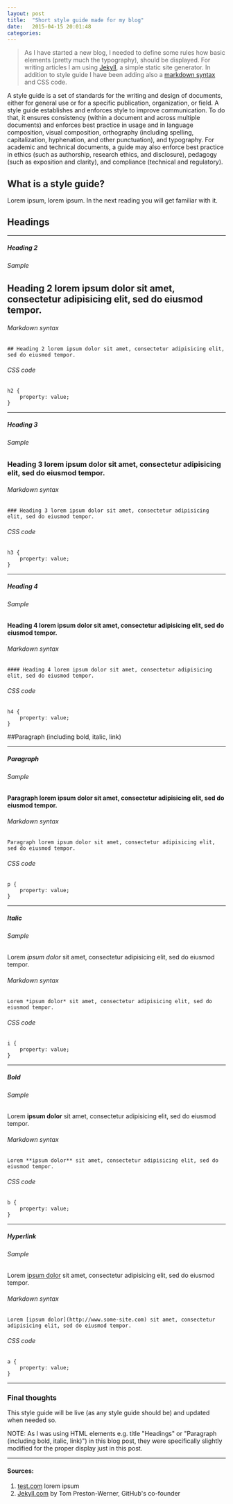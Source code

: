 ```yaml
---
layout: post
title:  "Short style guide made for my blog"
date:   2015-04-15 20:01:48
categories: 
---
```


> As I have started a new blog, I needed to define some rules how basic elements (pretty much the typography), should be displayed. For writing articles I am using [Jekyll][1], a simple static site generator. In addition to style guide I have been adding also a [markdown syntax][2] and CSS code.



A style guide is a set of standards for the writing and design of documents, either for general use or for a specific publication, organization, or field. A style guide establishes and enforces style to improve communication. To do that, it ensures consistency (within a document and across multiple documents) and enforces best practice in usage and in language composition, visual composition, orthography (including spelling, capitalization, hyphenation, and other punctuation), and typography. For academic and technical documents, a guide may also enforce best practice in ethics (such as authorship, research ethics, and disclosure), pedagogy (such as exposition and clarity), and compliance (technical and regulatory).



## What is a style guide?

Lorem ipsum, lorem ipsum. In the next reading you will get familiar with it.

## Headings

---

##### Heading 2

###### Sample

## Heading 2 lorem ipsum dolor sit amet, consectetur adipisicing elit, sed do eiusmod tempor.

###### Markdown syntax 
    
    ## Heading 2 lorem ipsum dolor sit amet, consectetur adipisicing elit, sed do eiusmod tempor.

###### CSS code 

    h2 {
        property: value;
    }

---

##### Heading 3

###### Sample

### Heading 3 lorem ipsum dolor sit amet, consectetur adipisicing elit, sed do eiusmod tempor.

###### Markdown syntax 
    
    ### Heading 3 lorem ipsum dolor sit amet, consectetur adipisicing elit, sed do eiusmod tempor.

###### CSS code 

    h3 {
        property: value;
    }

---

##### Heading 4

###### Sample

#### Heading 4 lorem ipsum dolor sit amet, consectetur adipisicing elit, sed do eiusmod tempor.

###### Markdown syntax 
    
    #### Heading 4 lorem ipsum dolor sit amet, consectetur adipisicing elit, sed do eiusmod tempor.

###### CSS code 

    h4 {
        property: value;
    }

##Paragraph (including bold, italic, link)

---

##### Paragraph

###### Sample

#### Paragraph lorem ipsum dolor sit amet, consectetur adipisicing elit, sed do eiusmod tempor.

###### Markdown syntax 
    
    Paragraph lorem ipsum dolor sit amet, consectetur adipisicing elit, sed do eiusmod tempor.

###### CSS code 

    p {
        property: value;
    }

---

##### Italic

###### Sample

Lorem *ipsum dolor* sit amet, consectetur adipisicing elit, sed do eiusmod tempor.

###### Markdown syntax 
    
    Lorem *ipsum dolor* sit amet, consectetur adipisicing elit, sed do eiusmod tempor.

###### CSS code 

    i {
        property: value;
    }

---

##### Bold

###### Sample

Lorem **ipsum dolor** sit amet, consectetur adipisicing elit, sed do eiusmod tempor.

###### Markdown syntax 
    
    Lorem **ipsum dolor** sit amet, consectetur adipisicing elit, sed do eiusmod tempor.

###### CSS code 

    b {
        property: value;
    }

---

##### Hyperlink

###### Sample

Lorem [ipsum dolor](http://www.some-site.com) sit amet, consectetur adipisicing elit, sed do eiusmod tempor.

###### Markdown syntax 
    
    Lorem [ipsum dolor](http://www.some-site.com) sit amet, consectetur adipisicing elit, sed do eiusmod tempor.

###### CSS code 

    a {
        property: value;
    }

---

### Final thoughts

This style guide will be live (as any style guide should be) and updated when needed so.

NOTE: As I was using HTML elements e.g. title "Headings" or "Paragraph (including bold, italic, link)") in this blog post, they were specifically slightly modified for the proper display just in this post.

* * *

[1]: http://jekyllrb.com "Jekyll"
[2]: http://daringfireball.net/projects/markdown/ "Markdown"

#### Sources:

1. [test.com](http://en.wikipedia.org/wiki/Style_guide) lorem ipsum 
2. [Jekyll.com](http://jekyllrb.com) by Tom Preston-Werner, GitHub's co-founder
